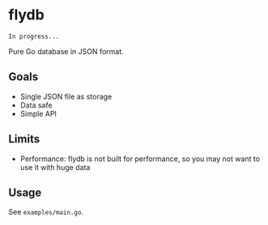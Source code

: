 # flydb

    In progress...

Pure Go database in JSON format.

## Goals

- Single JSON file as storage
- Data safe
- Simple API

## Limits

- Performance: flydb is not built for performance, so you may not want to use it with huge data

## Usage

See `examples/main.go`.
